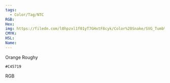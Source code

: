 ```yaml
---
tags:
  - Color/Tag/NTC
RGB:
Hex:
img: https://filedn.com/l0hpzxl1f01yT7GHxtF8cyk/Color%20Snake/SVG_Tumb%20Mass%20No%20Name/C45719.svg
CMYK:
HSL:
Name:
---
```

Orange Roughy
```palette
#C45719
```
RGB
